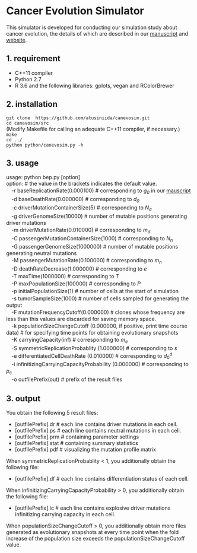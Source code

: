 # Cancer Evolution Simulator
This simulator is developed for conducting our simulation study about cancer evolution, the details of which are described in our [manuscript](https://www.biorxiv.org/content/10.1101/762997v1) and [website](https://www.hgc.jp/~aniida/canevosim/index.html).

##  1. requirement
- C++11 compiler
- Python 2.7
- R 3.6 and the following libraries: gplots, vegan and RColorBrewer

##  2. installation

`git clone  https://github.com/atusiniida/canevosim.git`\
`cd canevosim/src`\
(Modify Makefile for calling an adequate  C++11 compiler, if necessary.)\
`make` \
`cd ../`\
`python python/canevosim.py -h`

##  3. usage

usage: python bep.py [option]\
option:  # the value in the brackets indicates the default value.\
　-r baseReplicationRate(0.000100)  # corresponding to <em>g</em><sub><em>0</em></sub> in our [mauscript](https://www.biorxiv.org/content/10.1101/762997v1)\
　-d baseDeathRate(0.000000)  # corresponding to <em>d</em><sub><em>0</em></sub> \
　-c driverMutationContainerSize(5)  # corresponding to <em>N</em><sub><em>d</em></sub> \
　-g driverGenomeSize(10000)  # number of mutable positions generating driver mutations\
　-m driverMutationRate(0.010000)  # corresponding to <em>m</em><sub><em>d</em></sub>\
　-C passengerMutationContainerSize(1000)  # corresponding to <em>N</em><sub><em>n</em></sub> \
　-G passengerGenomeSize(1000000)  # number of mutable positions generating neutral mutations\
　-M passengerMutationRate(0.100000)  # corresponding to <em>m</em><sub><em>n</em></sub>\
　-D deathRateDecrease(1.000000)  # corresponding to <em>e</em>\
　-T maxTime(1000000)  # corresponding to <em>T</em>\
　-P maxPopulationSize(100000)  # corresponding to <em>P</em>\
　-p initialPopulationSize(1)  # number of cells at the start of simulation\
　-s tumorSampleSize(1000)  # number of cells sampled for generating the output\
　-F mutationFrequencyCutoff(0.000000)  # clones whose frequency are less than this values are discarded for saving memory space.\
　-k populationSizeChangeCutoff (0.000000, if positive, print time course data)  # for specifying time points for obtaining evolutionary snapshots\
　-K carryingCapacity(inf)  # corresponding to <em>m</em><sub><em>e</em></sub>\
　-S symmetricReplicationProbablity (1.000000)  # corresponding to <em>s</em>\
　-e differentiatedCellDeathRate (0.010000)  # corresponding to <em>d</em><sub>0</sub><sup>d</sup>\
　-i infinitizingCarryingCapacityProbability (0.000000)  # corresponding to <em>p</em><sub><em>c</em></sub>\
　-o outfilePrefix(out)  # prefix of the result files

##  3. output
You obtain the following 5 result files:
- [outfilePrefix].dr # each line contains driver mutations in each cell.
- [outfilePrefix].ps #  each line contains  neutral  mutations in each cell.
- [outfilePrefix].prm  # containing  parameter settings
- [outfilePrefix].stat # containing summary statistics
- [outfilePrefix].pdf # visualizing the mutation profile matrix

When symmetricReplicationProbablity  < 1, you additionally obtain the following file:
-  [outfilePrefix].df  # each line contains  differentiation status of each cell.

When infinitizingCarryingCapacityProbability  > 0, you additionally obtain the following file:
-  [outfilePrefix].ic  # each line contains  explosive driver mutations infinitizing carrying capacity in each cell.

When  populationSizeChangeCutoff  > 0, you additionally obtain  more files generated as evolutionary snapshots at every time point when the fold increase of the population size exceeds the populationSizeChangeCutoff value.
